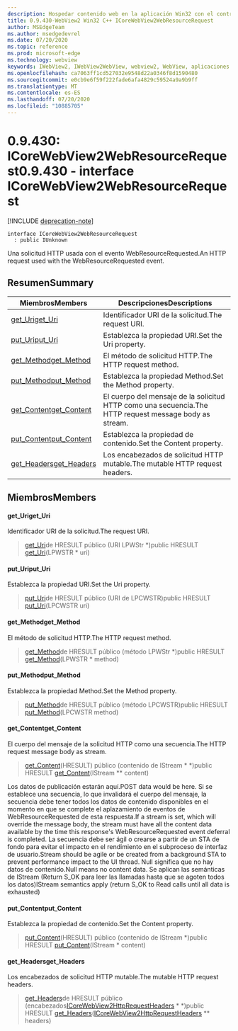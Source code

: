 ```yaml
---
description: Hospedar contenido web en la aplicación Win32 con el control Microsoft Edge WebView2
title: 0.9.430-WebView2 Win32 C++ ICoreWebView2WebResourceRequest
author: MSEdgeTeam
ms.author: msedgedevrel
ms.date: 07/20/2020
ms.topic: reference
ms.prod: microsoft-edge
ms.technology: webview
keywords: IWebView2, IWebView2WebView, webview2, WebView, aplicaciones Win32, Win32, Edge, ICoreWebView2, ICoreWebView2Host, control de explorador, HTML Edge
ms.openlocfilehash: ca7063ff1cd527032e9548d22a0346f8d1590480
ms.sourcegitcommit: e0cb9e6f59f222fade6afa4829c59524a9a9b9ff
ms.translationtype: MT
ms.contentlocale: es-ES
ms.lasthandoff: 07/20/2020
ms.locfileid: "10885705"
---
```

# <span data-ttu-id="7a7d9-104">0.9.430: ICoreWebView2WebResourceRequest</span><span class="sxs-lookup"><span data-stu-id="7a7d9-104">0.9.430 - interface ICoreWebView2WebResourceRequest</span></span> 

[!INCLUDE [deprecation-note](../../includes/deprecation-note.md)]

```
interface ICoreWebView2WebResourceRequest
  : public IUnknown
```

<span data-ttu-id="7a7d9-105">Una solicitud HTTP usada con el evento WebResourceRequested.</span><span class="sxs-lookup"><span data-stu-id="7a7d9-105">An HTTP request used with the WebResourceRequested event.</span></span>

## <span data-ttu-id="7a7d9-106">Resumen</span><span class="sxs-lookup"><span data-stu-id="7a7d9-106">Summary</span></span>

 <span data-ttu-id="7a7d9-107">Miembros</span><span class="sxs-lookup"><span data-stu-id="7a7d9-107">Members</span></span>                        | <span data-ttu-id="7a7d9-108">Descripciones</span><span class="sxs-lookup"><span data-stu-id="7a7d9-108">Descriptions</span></span>
--------------------------------|---------------------------------------------
[<span data-ttu-id="7a7d9-109">get_Uri</span><span class="sxs-lookup"><span data-stu-id="7a7d9-109">get_Uri</span></span>](#get_uri) | <span data-ttu-id="7a7d9-110">Identificador URI de la solicitud.</span><span class="sxs-lookup"><span data-stu-id="7a7d9-110">The request URI.</span></span>
[<span data-ttu-id="7a7d9-111">put_Uri</span><span class="sxs-lookup"><span data-stu-id="7a7d9-111">put_Uri</span></span>](#put_uri) | <span data-ttu-id="7a7d9-112">Establezca la propiedad URI.</span><span class="sxs-lookup"><span data-stu-id="7a7d9-112">Set the Uri property.</span></span>
[<span data-ttu-id="7a7d9-113">get_Method</span><span class="sxs-lookup"><span data-stu-id="7a7d9-113">get_Method</span></span>](#get_method) | <span data-ttu-id="7a7d9-114">El método de solicitud HTTP.</span><span class="sxs-lookup"><span data-stu-id="7a7d9-114">The HTTP request method.</span></span>
[<span data-ttu-id="7a7d9-115">put_Method</span><span class="sxs-lookup"><span data-stu-id="7a7d9-115">put_Method</span></span>](#put_method) | <span data-ttu-id="7a7d9-116">Establezca la propiedad Method.</span><span class="sxs-lookup"><span data-stu-id="7a7d9-116">Set the Method property.</span></span>
[<span data-ttu-id="7a7d9-117">get_Content</span><span class="sxs-lookup"><span data-stu-id="7a7d9-117">get_Content</span></span>](#get_content) | <span data-ttu-id="7a7d9-118">El cuerpo del mensaje de la solicitud HTTP como una secuencia.</span><span class="sxs-lookup"><span data-stu-id="7a7d9-118">The HTTP request message body as stream.</span></span>
[<span data-ttu-id="7a7d9-119">put_Content</span><span class="sxs-lookup"><span data-stu-id="7a7d9-119">put_Content</span></span>](#put_content) | <span data-ttu-id="7a7d9-120">Establezca la propiedad de contenido.</span><span class="sxs-lookup"><span data-stu-id="7a7d9-120">Set the Content property.</span></span>
[<span data-ttu-id="7a7d9-121">get_Headers</span><span class="sxs-lookup"><span data-stu-id="7a7d9-121">get_Headers</span></span>](#get_headers) | <span data-ttu-id="7a7d9-122">Los encabezados de solicitud HTTP mutable.</span><span class="sxs-lookup"><span data-stu-id="7a7d9-122">The mutable HTTP request headers.</span></span>

## <span data-ttu-id="7a7d9-123">Miembros</span><span class="sxs-lookup"><span data-stu-id="7a7d9-123">Members</span></span>

#### <span data-ttu-id="7a7d9-124">get_Uri</span><span class="sxs-lookup"><span data-stu-id="7a7d9-124">get_Uri</span></span> 

<span data-ttu-id="7a7d9-125">Identificador URI de la solicitud.</span><span class="sxs-lookup"><span data-stu-id="7a7d9-125">The request URI.</span></span>

> <span data-ttu-id="7a7d9-126">[get_Uri](#get_uri)de HRESULT público (URI LPWStr \*)</span><span class="sxs-lookup"><span data-stu-id="7a7d9-126">public HRESULT [get_Uri](#get_uri)(LPWSTR \* uri)</span></span>

#### <span data-ttu-id="7a7d9-127">put_Uri</span><span class="sxs-lookup"><span data-stu-id="7a7d9-127">put_Uri</span></span> 

<span data-ttu-id="7a7d9-128">Establezca la propiedad URI.</span><span class="sxs-lookup"><span data-stu-id="7a7d9-128">Set the Uri property.</span></span>

> <span data-ttu-id="7a7d9-129">[put_Uri](#put_uri)de HRESULT público (URI de LPCWSTR)</span><span class="sxs-lookup"><span data-stu-id="7a7d9-129">public HRESULT [put_Uri](#put_uri)(LPCWSTR uri)</span></span>

#### <span data-ttu-id="7a7d9-130">get_Method</span><span class="sxs-lookup"><span data-stu-id="7a7d9-130">get_Method</span></span> 

<span data-ttu-id="7a7d9-131">El método de solicitud HTTP.</span><span class="sxs-lookup"><span data-stu-id="7a7d9-131">The HTTP request method.</span></span>

> <span data-ttu-id="7a7d9-132">[get_Method](#get_method)de HRESULT público (método LPWStr \*)</span><span class="sxs-lookup"><span data-stu-id="7a7d9-132">public HRESULT [get_Method](#get_method)(LPWSTR \* method)</span></span>

#### <span data-ttu-id="7a7d9-133">put_Method</span><span class="sxs-lookup"><span data-stu-id="7a7d9-133">put_Method</span></span> 

<span data-ttu-id="7a7d9-134">Establezca la propiedad Method.</span><span class="sxs-lookup"><span data-stu-id="7a7d9-134">Set the Method property.</span></span>

> <span data-ttu-id="7a7d9-135">[put_Method](#put_method)de HRESULT público (método LPCWSTR)</span><span class="sxs-lookup"><span data-stu-id="7a7d9-135">public HRESULT [put_Method](#put_method)(LPCWSTR method)</span></span>

#### <span data-ttu-id="7a7d9-136">get_Content</span><span class="sxs-lookup"><span data-stu-id="7a7d9-136">get_Content</span></span> 

<span data-ttu-id="7a7d9-137">El cuerpo del mensaje de la solicitud HTTP como una secuencia.</span><span class="sxs-lookup"><span data-stu-id="7a7d9-137">The HTTP request message body as stream.</span></span>

> <span data-ttu-id="7a7d9-138">[get_Content](#get_content)(HRESULT) público (contenido de IStream \* \*)</span><span class="sxs-lookup"><span data-stu-id="7a7d9-138">public HRESULT [get_Content](#get_content)(IStream \*\* content)</span></span>

<span data-ttu-id="7a7d9-139">Los datos de publicación estarán aquí.</span><span class="sxs-lookup"><span data-stu-id="7a7d9-139">POST data would be here.</span></span> <span data-ttu-id="7a7d9-140">Si se establece una secuencia, lo que invalidará el cuerpo del mensaje, la secuencia debe tener todos los datos de contenido disponibles en el momento en que se complete el aplazamiento de eventos de WebResourceRequested de esta respuesta.</span><span class="sxs-lookup"><span data-stu-id="7a7d9-140">If a stream is set, which will override the message body, the stream must have all the content data available by the time this response's WebResourceRequested event deferral is completed.</span></span> <span data-ttu-id="7a7d9-141">La secuencia debe ser ágil o crearse a partir de un STA de fondo para evitar el impacto en el rendimiento en el subproceso de interfaz de usuario.</span><span class="sxs-lookup"><span data-stu-id="7a7d9-141">Stream should be agile or be created from a background STA to prevent performance impact to the UI thread.</span></span> <span data-ttu-id="7a7d9-142">Null significa que no hay datos de contenido.</span><span class="sxs-lookup"><span data-stu-id="7a7d9-142">Null means no content data.</span></span> <span data-ttu-id="7a7d9-143">Se aplican las semánticas de IStream (Return S_OK para leer las llamadas hasta que se agoten todos los datos)</span><span class="sxs-lookup"><span data-stu-id="7a7d9-143">IStream semantics apply (return S_OK to Read calls until all data is exhausted)</span></span>

#### <span data-ttu-id="7a7d9-144">put_Content</span><span class="sxs-lookup"><span data-stu-id="7a7d9-144">put_Content</span></span> 

<span data-ttu-id="7a7d9-145">Establezca la propiedad de contenido.</span><span class="sxs-lookup"><span data-stu-id="7a7d9-145">Set the Content property.</span></span>

> <span data-ttu-id="7a7d9-146">[put_Content](#put_content)(HRESULT) público (contenido de IStream \*)</span><span class="sxs-lookup"><span data-stu-id="7a7d9-146">public HRESULT [put_Content](#put_content)(IStream \* content)</span></span>

#### <span data-ttu-id="7a7d9-147">get_Headers</span><span class="sxs-lookup"><span data-stu-id="7a7d9-147">get_Headers</span></span> 

<span data-ttu-id="7a7d9-148">Los encabezados de solicitud HTTP mutable.</span><span class="sxs-lookup"><span data-stu-id="7a7d9-148">The mutable HTTP request headers.</span></span>

> <span data-ttu-id="7a7d9-149">[get_Headers](#get_headers)de HRESULT público (encabezados[ICoreWebView2HttpRequestHeaders](ICoreWebView2HttpRequestHeaders.md) \* \*)</span><span class="sxs-lookup"><span data-stu-id="7a7d9-149">public HRESULT [get_Headers](#get_headers)([ICoreWebView2HttpRequestHeaders](ICoreWebView2HttpRequestHeaders.md) \*\* headers)</span></span>

